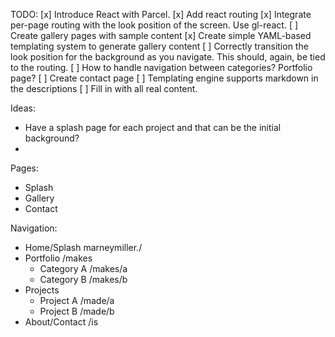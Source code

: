 TODO:
[x] Introduce React with Parcel.
[x] Add react routing
[x] Integrate per-page routing with the look position of the screen. Use gl-react.
[ ] Create gallery pages with sample content
[x] Create simple YAML-based templating system to generate gallery content
[ ] Correctly transition the look position for the background as you navigate. This should, again, be tied to the routing.
[ ] How to handle navigation between categories? Portfolio page?
[ ] Create contact page
[ ] Templating engine supports markdown in the descriptions
[ ] Fill in with all real content.

Ideas:

- Have a splash page for each project and that can be the initial background?
-

Pages:

- Splash
- Gallery
- Contact

Navigation:

- Home/Splash marneymiller./
- Portfolio /makes
  - Category A /makes/a
  - Category B /makes/b
- Projects
  - Project A /made/a
  - Project B /made/b
- About/Contact /is
